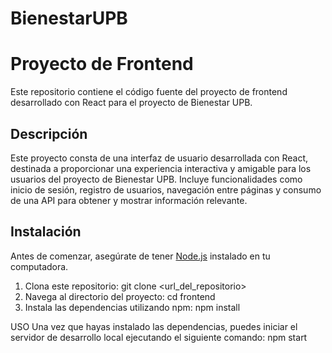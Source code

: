 # BienestarUPB

# Proyecto de Frontend

Este repositorio contiene el código fuente del proyecto de frontend desarrollado con React para el proyecto de Bienestar UPB.

## Descripción

Este proyecto consta de una interfaz de usuario desarrollada con React, destinada a proporcionar una experiencia interactiva y amigable para los usuarios del proyecto de Bienestar UPB. Incluye funcionalidades como inicio de sesión, registro de usuarios, navegación entre páginas y consumo de una API para obtener y mostrar información relevante.

## Instalación

Antes de comenzar, asegúrate de tener [Node.js](https://nodejs.org/) instalado en tu computadora.

1. Clona este repositorio:
   git clone <url_del_repositorio>
2. Navega al directorio del proyecto:
cd frontend
3. Instala las dependencias utilizando npm:
npm install


USO
Una vez que hayas instalado las dependencias, puedes iniciar el servidor de desarrollo local ejecutando el siguiente comando:
npm start



